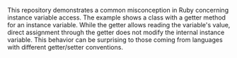 This repository demonstrates a common misconception in Ruby concerning instance variable access.  The example shows a class with a getter method for an instance variable.  While the getter allows reading the variable's value, direct assignment through the getter does not modify the internal instance variable.  This behavior can be surprising to those coming from languages with different getter/setter conventions.